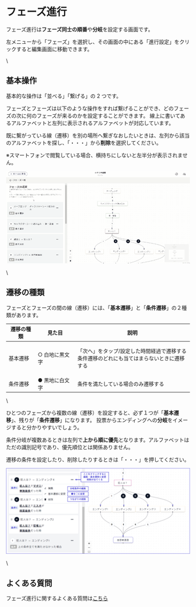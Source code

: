 # フェーズ進行

フェーズ進行は**フェーズ同士の順番**や**分岐**を設定する画面です。

左メニューから「フェーズ」を選択し、その画面の中にある「進行設定」をクリックすると編集画面に移動できます。

\


## 基本操作

基本的な操作は「並べる」「繋げる」の 2 つです。

フェーズとフェーズは以下のような操作をすれば繋げることができ、どのフェーズの次に何のフェーズが来るのかを設定することができます。 線上に書いてあるアルファベットと左列に表示されるアルファベットが対応しています。

既に繋がっている線（遷移）を別の場所へ繋ぎなおしたいときは、左列から該当のアルファベットを探し、「・・・」から**削除**を選択してください。

※スマートフォンで閲覧している場合、横持ちにしないと左半分が表示されません。

![](../../images/flow.gif)

\


## 遷移の種類

フェーズとフェーズの間の線（遷移）には、「**基本遷移**」と「**条件遷移**」の２種類があります。

| 遷移の種類 | 見た目      | 説明                                                       |
| ----- | -------- | -------------------------------------------------------- |
| 基本遷移  | ○ 白地に黒文字 | <p>「次へ」をタップ/設定した時間経過で遷移する<br>条件遷移のどれにも当てはまらないときに遷移する</p> |
| 条件遷移  | ● 黒地に白文字 | 条件を満たしている場合のみ遷移する                                        |

\


ひとつのフェーズから複数の線（遷移）を設定すると、必ず１つが「**基本遷移**」、残りが「**条件遷移**」になります。 投票からエンディングへの**分岐**をイメージすると分かりやすいでしょう。

条件分岐が複数あるときは左列で**上から順に優先**となります。アルファベットはただの識別記号であり、優先順位とは関係ありません。

遷移の条件を設定したり、削除したりするときは「・・・」を押してください。

![](../../images/flow2.png)

\


## よくある質問

フェーズ進行に関するよくある質問は[こちら](../../QandA.md#phases)
